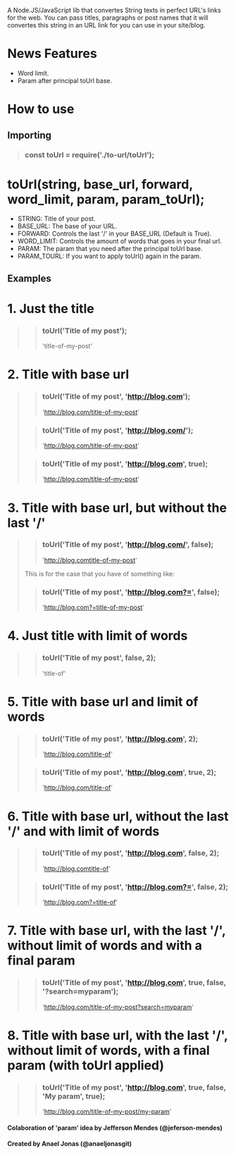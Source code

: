 A Node.JS/JavaScript lib that convertes String texts in perfect URL's links for the web. You can pass titles, paragraphs or post names that it will convertes this string in an URL link for you can use in your site/blog.

# News Features

- Word limit.
- Param after principal toUrl base.

# How to use

## Importing

> ### const toUrl = require('./to-url/toUrl');

# toUrl(string, base_url, forward, word_limit, param, param_toUrl);

- STRING: Title of your post.
- BASE_URL: The base of your URL.
- FORWARD: Controls the last '/' in your BASE_URL (Default is True).
- WORD_LIMIT: Controls the amount of words that goes in your final url.
- PARAM: The param that you need after the principal toUrl base.
- PARAM_TOURL: If you want to apply toUrl() again in the param.

## Examples

# 1. Just the title
> 
>> ### toUrl('Title of my post');
>> 'title-of-my-post'

# 2. Title with base url
>
>> ### toUrl('Title of my post', 'http://blog.com');
>> 'http://blog.com/title-of-my-post'
>
>> ### toUrl('Title of my post', 'http://blog.com/');
>> 'http://blog.com/title-of-my-post'
>
>> ### toUrl('Title of my post', 'http://blog.com', true);
>> 'http://blog.com/title-of-my-post'

# 3. Title with base url, but without the last '/'
>
>> ### toUrl('Title of my post', 'http://blog.com/', false);
>> 'http://blog.comtitle-of-my-post'
>
> This is for the case that you have of something like:
>
>> ### toUrl('Title of my post', 'http://blog.com?=', false);
>> 'http://blog.com?=title-of-my-post'

# 4. Just title with limit of words
>
>> ### toUrl('Title of my post', false, 2);
>> 'title-of'

# 5. Title with base url and limit of words
>
>> ### toUrl('Title of my post', 'http://blog.com', 2);
>> 'http://blog.com/title-of'
>
>> ### toUrl('Title of my post', 'http://blog.com', true, 2);
>> 'http://blog.com/title-of'

# 6. Title with base url, without the last '/' and with limit of words
>
>> ### toUrl('Title of my post', 'http://blog.com', false, 2);
>> 'http://blog.comtitle-of'
>
>> ### toUrl('Title of my post', 'http://blog.com?=', false, 2);
>> 'http://blog.com?=title-of'

# 7. Title with base url, with the last '/', without limit of words and with a final param
>
>> ### toUrl('Title of my post', 'http://blog.com', true, false, '?search=myparam');
>> 'http://blog.com/title-of-my-post?search=myparam'

# 8. Title with base url, with the last '/', without limit of words, with a final param (with toUrl applied)
>
>> ### toUrl('Title of my post', 'http://blog.com', true, false, 'My param', true);
>> 'http://blog.com/title-of-my-post/my-param'

#### Colaboration of 'param' idea by Jefferson Mendes (@jeferson-mendes)
#### Created by Anael Jonas (@anaeljonasgit)
